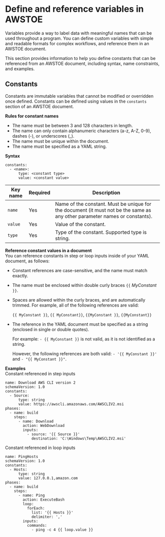 # Define and reference variables in AWSTOE<a name="image-builder-component-manager-user-defined-variables"></a>

Variables provide a way to label data with meaningful names that can be used throughout a program\. You can define custom variables with simple and readable formats for complex workflows, and reference them in an AWSTOE document\. 

This section provides information to help you define constants that can be referenced from an AWSTOE document, including syntax, name constraints, and examples\.

## Constants<a name="image-builder-component-manager-user-defined-variables-constants"></a>

Constants are immutable variables that cannot be modified or overridden once defined\. Constants can be defined using values in the `constants` section of an AWSTOE document\.

**Rules for constant names**
+ The name must be between 3 and 128 characters in length\.
+ The name can only contain alphanumeric characters \(a\-z, A\-Z, 0\-9\), dashes \(\-\), or underscores \(\_\)\.
+ The name must be unique within the document\.
+ The name must be specified as a YAML string\.

**Syntax**

```
constants:
  - <name>:
      type: <constant type>
      value: <constant value>
```


| Key name | Required | Description | 
| --- | --- | --- | 
|  `name`  |  Yes  | Name of the constant\. Must be unique for the document \(it must not be the same as any other parameter names or constants\)\. | 
| `value` | Yes | Value of the constant\. | 
| `type` | Yes | Type of the constant\. Supported type is string\. | 

**Reference constant values in a document**  
You can reference constants in step or loop inputs inside of your YAML document, as follows:
+ Constant references are case\-sensitive, and the name must match exactly\.
+ The name must be enclosed within double curly braces `{{` *MyConstant* `}}`\.
+ Spaces are allowed within the curly braces, and are automatically trimmed\. For example, all of the following references are valid:

  `{{ MyConstant }}`, `{{ MyConstant}}`, `{{MyConstant }}`, `{{MyConstant}}`
+ The reference in the YAML document must be specified as a string \(enclosed in single or double quotes\)\.

  For example: `- {{ MyConstant }}` is not valid, as it is not identified as a string\.

  However, the following references are both valid: `- '{{ MyConstant }}'` and `- "{{ MyConstant }}"`\.

**Examples**  
Constant referenced in step inputs

```
name: Download AWS CLI version 2
schemaVersion: 1.0
constants:
  - Source:
      type: string
      value: https://awscli.amazonaws.com/AWSCLIV2.msi
phases:
  - name: build
    steps:
      - name: Download
        action: WebDownload
        inputs:
          - source: '{{ Source }}'
            destination: 'C:\Windows\Temp\AWSCLIV2.msi'
```

Constant referenced in loop inputs

```
name: PingHosts
schemaVersion: 1.0
constants:
  - Hosts:
      type: string
      value: 127.0.0.1,amazon.com
phases:
  - name: build
    steps:
      - name: Ping
        action: ExecuteBash
        loop:
          forEach:
            list: '{{ Hosts }}'
            delimiter: ','
        inputs:
          commands:
            - ping -c 4 {{ loop.value }}
```